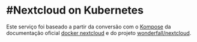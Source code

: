 #Nextcloud on Kubernetes
======
Este serviço foi baseado a partir da conversão com o [Kompose](https://github.com/kubernetes-incubator/kompose) da documentação oficial [docker nextcloud](https://store.docker.com/images/nextcloud) e do projeto [wonderfall/nextcloud](https://store.docker.com/community/images/wonderfall/nextcloud). 
